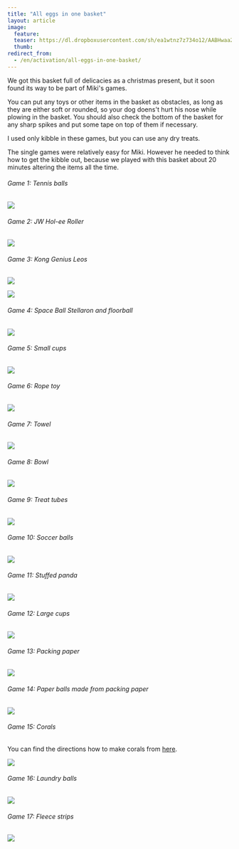 ```yaml
---
title: "All eggs in one basket"
layout: article
image:
  feature:
  teaser: https://dl.dropboxusercontent.com/sh/ea1wtnz7z734o12/AABHwaa24Kv-BVozHa1diJZ7a/aktivointi/kaikki-munat-samassa-korissa/DSC58683_.jpg
  thumb:
redirect_from:
  - /en/activation/all-eggs-in-one-basket/
---
```


We got this basket full of delicacies as a christmas present, but it soon found its way to be part of Miki's games.

You can put any toys or other items in the basket as obstacles, as long as they are either soft or rounded, so your dog doens't hurt his nose while plowing in the basket. You should also check the bottom of the basket for any sharp spikes and put some tape on top of them if necessary.

I used only kibble in these games, but you can use any dry treats.

The single games were relatively easy for Miki. However he needed to think how to get the kibble out, because we played with this basket about 20 minutes altering the items all the time.

###### Game 1: Tennis balls

[![](https://b2.minimuutti.com/file/minimuutti-com/aktivointi/kaikki-munat-samassa-korissa/Kollaasi__1-800px.jpg)](https://dl.dropboxusercontent.com/sh/ea1wtnz7z734o12/AABM90rTwR4G2T0MFDsXsFHqa/aktivointi/kaikki-munat-samassa-korissa/Kollaasi__1.jpg)

###### Game 2: JW Hol-ee Roller

[![](https://b2.minimuutti.com/file/minimuutti-com/aktivointi/kaikki-munat-samassa-korissa/Kollaasi__6-800px.jpg)](https://dl.dropboxusercontent.com/sh/ea1wtnz7z734o12/AACG5vw5PoxFqL1PdPrIDfIDa/aktivointi/kaikki-munat-samassa-korissa/Kollaasi__6.jpg)


###### Game 3: Kong Genius Leos

[![](https://b2.minimuutti.com/file/minimuutti-com/aktivointi/kaikki-munat-samassa-korissa/Kollaasi__iso_1-800px.jpg)](https://dl.dropboxusercontent.com/sh/ea1wtnz7z734o12/AACW1k-Xr7eTAXB4d62_h1lWa/aktivointi/kaikki-munat-samassa-korissa/Kollaasi__iso_1.jpg)

[![](https://b2.minimuutti.com/file/minimuutti-com/aktivointi/kaikki-munat-samassa-korissa/Kollaasi__31-800px.jpg)](https://dl.dropboxusercontent.com/sh/ea1wtnz7z734o12/AAA2EblOdfXgWHXKuUjJgbdAa/aktivointi/kaikki-munat-samassa-korissa/Kollaasi__31.jpg)

###### Game 4: Space Ball Stellaron and floorball

[![](https://b2.minimuutti.com/file/minimuutti-com/aktivointi/kaikki-munat-samassa-korissa/Kollaasi__2-800px.jpg)](https://dl.dropboxusercontent.com/sh/ea1wtnz7z734o12/AACagI3XIgMAPG6WvUYm88hZa/aktivointi/kaikki-munat-samassa-korissa/Kollaasi__2.jpg)

###### Game 5: Small cups

[![](https://b2.minimuutti.com/file/minimuutti-com/aktivointi/kaikki-munat-samassa-korissa/Kollaasi__3-800px.jpg)](https://dl.dropboxusercontent.com/sh/ea1wtnz7z734o12/AAAvH7zZa_C1w5jqfyzokoUpa/aktivointi/kaikki-munat-samassa-korissa/Kollaasi__3.jpg)

###### Game 6: Rope toy

[![](https://b2.minimuutti.com/file/minimuutti-com/aktivointi/kaikki-munat-samassa-korissa/Kollaasi__4-800px.jpg)](https://dl.dropboxusercontent.com/sh/ea1wtnz7z734o12/AABsYehfHKyyPKhe8xKgsZ-Sa/aktivointi/kaikki-munat-samassa-korissa/Kollaasi__4.jpg)

###### Game 7: Towel

[![](https://b2.minimuutti.com/file/minimuutti-com/aktivointi/kaikki-munat-samassa-korissa/Kollaasi__5-800px.jpg)](https://dl.dropboxusercontent.com/sh/ea1wtnz7z734o12/AADppxE-KM_om_KCJp8IKeSsa/aktivointi/kaikki-munat-samassa-korissa/Kollaasi__5.jpg)

###### Game 8: Bowl

[![](https://b2.minimuutti.com/file/minimuutti-com/aktivointi/kaikki-munat-samassa-korissa/Kollaasi__8-800px.jpg)](https://dl.dropboxusercontent.com/sh/ea1wtnz7z734o12/AADiTXJ-BnNUasLzVspwyd7Za/aktivointi/kaikki-munat-samassa-korissa/Kollaasi__8.jpg)

###### Game 9: Treat tubes

[![](https://b2.minimuutti.com/file/minimuutti-com/aktivointi/kaikki-munat-samassa-korissa/Kollaasi__9-800px.jpg)](https://dl.dropboxusercontent.com/sh/ea1wtnz7z734o12/AAAg60Sbi6h8oUi1wTPvKbHWa/aktivointi/kaikki-munat-samassa-korissa/Kollaasi__9.jpg)

###### Game 10: Soccer balls

[![](https://b2.minimuutti.com/file/minimuutti-com/aktivointi/kaikki-munat-samassa-korissa/Kollaasi__iso_2-800px.jpg)](https://dl.dropboxusercontent.com/sh/ea1wtnz7z734o12/AABV7uM4VDfVQgPpp5FAV3-fa/aktivointi/kaikki-munat-samassa-korissa/Kollaasi__iso_2.jpg)

###### Game 11: Stuffed panda

[![](https://b2.minimuutti.com/file/minimuutti-com/aktivointi/kaikki-munat-samassa-korissa/Kollaasi__iso_3-800px.jpg)](https://dl.dropboxusercontent.com/sh/ea1wtnz7z734o12/AACozuL8FEFEuf_noJWgHziea/aktivointi/kaikki-munat-samassa-korissa/Kollaasi__iso_3.jpg)

###### Game 12: Large cups

[![](https://b2.minimuutti.com/file/minimuutti-com/aktivointi/kaikki-munat-samassa-korissa/Kollaasi__7-800px.jpg)](https://dl.dropboxusercontent.com/sh/ea1wtnz7z734o12/AACk5-sr0EHr4Dp_ZbwTzLPaa/aktivointi/kaikki-munat-samassa-korissa/Kollaasi__7.jpg)

###### Game 13: Packing paper

[![](https://b2.minimuutti.com/file/minimuutti-com/aktivointi/kaikki-munat-samassa-korissa/Kollaasi__20-800px.jpg)](https://dl.dropboxusercontent.com/sh/ea1wtnz7z734o12/AAAL2Gv9iRUtPgBNSTdLBkTIa/aktivointi/kaikki-munat-samassa-korissa/Kollaasi__20.jpg)

###### Game 14: Paper balls made from packing paper

[![](https://b2.minimuutti.com/file/minimuutti-com/aktivointi/kaikki-munat-samassa-korissa/Kollaasi__21-800px.jpg)](https://dl.dropboxusercontent.com/sh/ea1wtnz7z734o12/AAAkVGPzjpjC69dupooFUUDja/aktivointi/kaikki-munat-samassa-korissa/Kollaasi__21.jpg)

###### Game 15: Corals

You can find the directions how to make corals from [here](/en/brain-games/corals/).

[![](https://b2.minimuutti.com/file/minimuutti-com/aktivointi/kaikki-munat-samassa-korissa/Kollaasi__32-800px.jpg)](https://dl.dropboxusercontent.com/sh/ea1wtnz7z734o12/AADYxUPMZM_W5CDad2VPXCGNa/aktivointi/kaikki-munat-samassa-korissa/Kollaasi__32.jpg)

###### Game 16: Laundry balls

[![](https://b2.minimuutti.com/file/minimuutti-com/aktivointi/kaikki-munat-samassa-korissa/Kollaasi__34-800px.jpg)](https://dl.dropboxusercontent.com/sh/ea1wtnz7z734o12/AAD4GsDt67VGcps65Kb-D6uoa/aktivointi/kaikki-munat-samassa-korissa/Kollaasi__34.jpg)

###### Game 17: Fleece strips

[![](https://b2.minimuutti.com/file/minimuutti-com/aktivointi/kaikki-munat-samassa-korissa/Kollaasi__33-800px.jpg)](https://dl.dropboxusercontent.com/sh/ea1wtnz7z734o12/AABo4PglkuYlL2ekjHZJWkTFa/aktivointi/kaikki-munat-samassa-korissa/Kollaasi__33.jpg)
